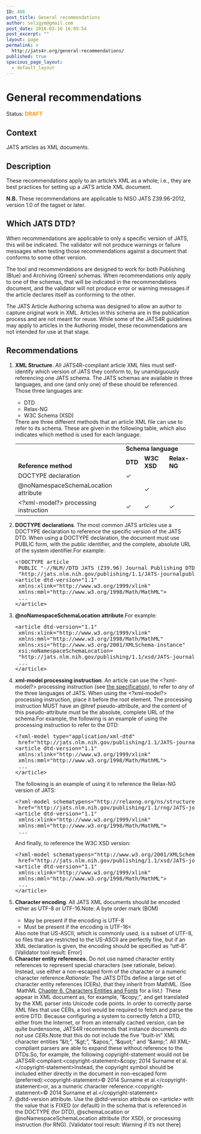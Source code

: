 ```yaml
---
ID: 486
post_title: General recommendations
author: seligym@gmail.com
post_date: 2016-03-10 16:09:54
post_excerpt: ""
layout: page
permalink: >
  http://jats4r.org/general-recommendations/
published: true
spacious_page_layout:
  - default_layout
---
```

<h1 class="rec-heading">General recommendations</h1>
<span class="status">Status: <span style="color: #ff9900;"><strong>DRAFT</strong></span></span>
<h2>Context</h2>
JATS articles as XML documents.
<h2>Description</h2>
These recommendations apply to an article’s XML as a whole; i.e., they are best practices for setting up a JATS article XML document.

<strong>N.B.</strong> These recommendations are applicable to NISO JATS Z39.96-2012, version 1.0 of the tagset or later.
<h2>Which JATS DTD?</h2>
When recommendations are applicable to only a specific version of JATS, this will be indicated. The validator will not produce warnings or failure messages when testing those recommendations against a document that conforms to some other version.

The tool and recommendations are designed to work for both Publishing (Blue) and Archiving (Green) schemas. When recommendations only apply to one of the schemas, that will be indicated in the recommendations document, and the validator will not produce error or warning messages if the article declares itself as conforming to the other.

The JATS Article Authoring schema was designed to allow an author to capture original work in XML. Articles in this schema are in the publication process and are not meant for reuse. While some of the JATS4R guidelines may apply to articles in the Authoring model, these recommendations are not intended for use at that stage.
<h2>Recommendations</h2>
<ol>
	<li><strong>XML Structure</strong>. All JATS4R-compliant article XML files must self-identify which version of JATS they conform to, by unambiguously referencing one JATS schema. The JATS schemas are available in three languages, and one (and only one) of these should be referenced. Those three languages are:
<ul style="margin-top: 15px;">
	<li>DTD</li>
	<li>Relax-NG</li>
	<li>W3C Schema (XSD)</li>
</ul>
There are three different methods that an article XML file can use to refer to its schema. These are given in the following table, which also indicates which method is used for each language.
<table>
<tbody>
<tr>
<td style="vertical-align: bottom;" rowspan="2"><b>Reference method</b></td>
<td colspan="3"><b>Schema language</b></td>
</tr>
<tr>
<td><b>DTD</b></td>
<td><b>W3C XSD</b></td>
<td><b>Relax-NG</b></td>
</tr>
<tr>
<td>DOCTYPE declaration</td>
<td>✓</td>
<td></td>
<td></td>
</tr>
<tr>
<td>@noNamespaceSchemaLocation attribute</td>
<td></td>
<td>✓</td>
<td></td>
</tr>
<tr>
<td>&lt;?xml-model?&gt; processing instruction</td>
<td>✓</td>
<td>✓</td>
<td>✓</td>
</tr>
</tbody>
</table>
</li>
	<li><strong>DOCTYPE declarations</strong>. The most common JATS articles use a DOCTYPE declaration to reference the specific version of the JATS DTD. When using a DOCTYPE declaration, the document must use PUBLIC form, with the public identifier, and the complete, absolute URL of the system identifier.For example:
<pre>&lt;!DOCTYPE article
 PUBLIC "-//NLM//DTD JATS (Z39.96) Journal Publishing DTD v1.1 20151215//EN"
 "http://jats.nlm.nih.gov/publishing/1.1/JATS-journalpublishing1.dtd"&gt;
&lt;article dtd-version="1.1" 
 xmlns:xlink="http://www.w3.org/1999/xlink"
 xmlns:mml="http://www.w3.org/1998/Math/MathML"&gt;
 ...
&lt;/article&gt;</pre>
</li>
	<li><strong>@noNamespaceSchemaLocation attribute</strong>.For example:
<pre>&lt;article dtd-version="1.1" 
 xmlns:xlink="http://www.w3.org/1999/xlink"
 xmlns:mml="http://www.w3.org/1998/Math/MathML"
 xmlns:xsi="http://www.w3.org/2001/XMLSchema-instance"
 xsi:noNamespaceSchemaLocation=
 "http://jats.nlm.nih.gov/publishing/1.1/xsd/JATS-journalpublishing1.xsd"&gt;
 ...
&lt;/article&gt;
</pre>
</li>
	<li><strong>xml-model processing instruction</strong>. An article can use the &lt;?xml-model?&gt; processing instruction (see <a href="http://www.w3.org/XML/2010/01/xml-model/" target="_blank">the specification</a>), to refer to <i><span style="font-weight: 400;">any</span></i> of the three languages of JATS. When using the &lt;?xml-model?&gt; processing instruction, place it before the root element. The processing instruction MUST have an @href pseudo-attribute, and the content of this pseudo-attribute must be the absolute, complete URL of the schema.For example, the following is an example of using the processing instruction to refer to the DTD:
<pre>&lt;?xml-model type="application/xml-dtd"
 href="http://jats.nlm.nih.gov/publishing/1.1/JATS-journalpublishing1.dtd"?&gt;
&lt;article dtd-version="1.1" 
 xmlns:xlink="http://www.w3.org/1999/xlink"
 xmlns:mml="http://www.w3.org/1998/Math/MathML"&gt;
 ...
&lt;/article&gt;
</pre>
The following is an example of using it to reference the Relax-NG version of JATS:
<pre>&lt;?xml-model schematypens="http://relaxng.org/ns/structure/1.0"
 href="http://jats.nlm.nih.gov/publishing/1.1/rng/JATS-journalpublishing1.rng"?&gt;
&lt;article dtd-version="1.1" 
 xmlns:xlink="http://www.w3.org/1999/xlink"
 xmlns:mml="http://www.w3.org/1998/Math/MathML"&gt;
 ...
</pre>
And finally, to reference the W3C XSD version:
<pre>&lt;?xml-model schematypens="http://www.w3.org/2001/XMLSchema"
 href="http://jats.nlm.nih.gov/publishing/1.1/xsd/JATS-journalpublishing1.xsd"?&gt;
&lt;article dtd-version="1.1" 
 xmlns:xlink="http://www.w3.org/1999/xlink"
 xmlns:mml="http://www.w3.org/1998/Math/MathML"&gt;
 ...
&lt;/article&gt;
</pre>
</li>
	<li><strong>Character encoding</strong>. All JATS XML documents should be encoded either as UTF-8 or UTF-16.Note: A byte order mark (BOM)
<ul style="margin-top: 15px;">
	<li>May be present if the encoding is UTF-8</li>
	<li>Must be present if the encoding is UTF-16&lt;</li>
</ul>
Also note that US-ASCII, which is commonly used, is a subset of UTF-8, so files that are restricted to the US-ASCII are perfectly fine, but if an XML declaration is given, the encoding should be specified as “utf-8”. [Validator tool result: Error]</li>
	<li><strong>Character entity references.</strong> Do not use named character entity references to represent special characters (see rationale, below). Instead, use either a non-escaped form of the character or a numeric character reference.<i>Rationale</i>: The JATS DTDs define a large set of character entity references (CERs), that they inherit from MathML. (See  MathML <a href="http://www.w3.org/TR/MathML2/chapter6.html">Chapter 6. Characters Entities and Fonts</a> for a list.)  These appear in XML document as, for example, “&amp;copy;”, and get translated by the XML parser into Unicode code points. In order to correctly parse XML files that use CERs, a tool would be required to fetch and parse the entire DTD. Because configuring a system to correctly fetch a DTD, either from the Internet, or from an internally cached version, can be quite burdensome, JATS4R recommends that instance documents <i>do not use CERs</i>.Note that this do not include the five “built-in” XML character entities <span style="font-weight: 400;"> “&amp;lt;”, “&amp;gt;”, “&amp;apos;”, “&amp;quot;” and “&amp;amp;”</span>. All XML-compliant parsers are able to expand these without reference to the DTDs.So, for example, the following copyright-statement would not be JATS4R-compliant:&lt;copyright-statement&gt;&amp;copy; 2014 Surname et al.&lt;/copyright-statement&gt;Instead, the copyright symbol should be included either directly in the document in non-escaped form (preferred):&lt;copyright-statement&gt;© 2014 Surname et al.&lt;/copyright-statement&gt;or, as a numeric character reference:&lt;copyright-statement&gt;© 2014 Surname et al.&lt;/copyright-statement&gt;</li>
	<li>@dtd-version attribute. Use the @dtd-version attribute on &lt;article&gt; with the value that is FIXED (or default) in the schema that is referenced in the DOCTYPE (for DTD), @schemaLocation or @noNamespaceSchemaLocation attribute (for XSD), or processing instruction (for RNG). [Validator tool result: Warning if it’s not there]</li>
</ol>